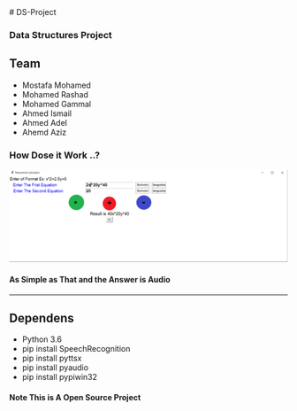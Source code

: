 <html>


<body>
# DS-Project
<h3>Data Structures Project</h3>
<h2> Team </h2>
<ul> <li>Mostafa Mohamed </li>
<li>Mohamed Rashad </li>
<li>Mohamed Gammal</li>
<li>Ahmed Ismail</li>
<li>Ahmed Adel</li> 
<li>Ahemd Aziz</li> 
    </ul>
<div>
    <h3>How Dose it Work ..?</h3>
    <img src="GUIRUN.png"></div> 
    <h4>As Simple as That and the Answer is Audio </h4>
 <hr>
    <h2>Dependens</h2>
    <ul> <li> Python 3.6</li>
    <li>pip install SpeechRecognition</li>
    <li>pip install pyttsx</li>
    <li>pip install pyaudio</li>
    <li> pip install pypiwin32</li>
</ul>
<h4> Note This is A Open Source Project</h4>
</body>


</html>

